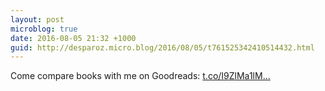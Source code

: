 ```yaml
---
layout: post
microblog: true
date: 2016-08-05 21:32 +1000
guid: http://desparoz.micro.blog/2016/08/05/t761525342410514432.html
---
```

Come compare books with me on Goodreads: [t.co/I9ZlMa1lM...](https://t.co/I9ZlMa1lMR)
